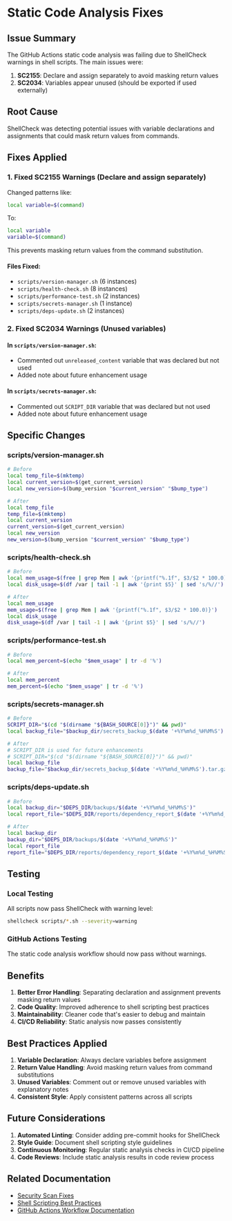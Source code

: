 # Static Code Analysis Fixes

## Issue Summary

The GitHub Actions static code analysis was failing due to ShellCheck warnings in shell scripts. The main issues were:

1. **SC2155**: Declare and assign separately to avoid masking return values
2. **SC2034**: Variables appear unused (should be exported if used externally)

## Root Cause

ShellCheck was detecting potential issues with variable declarations and assignments that could mask return values from commands.

## Fixes Applied

### 1. Fixed SC2155 Warnings (Declare and assign separately)

Changed patterns like:
```bash
local variable=$(command)
```

To:
```bash
local variable
variable=$(command)
```

This prevents masking return values from the command substitution.

#### Files Fixed:
- `scripts/version-manager.sh` (6 instances)
- `scripts/health-check.sh` (8 instances)
- `scripts/performance-test.sh` (2 instances)
- `scripts/secrets-manager.sh` (1 instance)
- `scripts/deps-update.sh` (2 instances)

### 2. Fixed SC2034 Warnings (Unused variables)

#### In `scripts/version-manager.sh`:
- Commented out `unreleased_content` variable that was declared but not used
- Added note about future enhancement usage

#### In `scripts/secrets-manager.sh`:
- Commented out `SCRIPT_DIR` variable that was declared but not used
- Added note about future enhancement usage

## Specific Changes

### scripts/version-manager.sh
```bash
# Before
local temp_file=$(mktemp)
local current_version=$(get_current_version)
local new_version=$(bump_version "$current_version" "$bump_type")

# After
local temp_file
temp_file=$(mktemp)
local current_version
current_version=$(get_current_version)
local new_version
new_version=$(bump_version "$current_version" "$bump_type")
```

### scripts/health-check.sh
```bash
# Before
local mem_usage=$(free | grep Mem | awk '{printf("%.1f", $3/$2 * 100.0)}')
local disk_usage=$(df /var | tail -1 | awk '{print $5}' | sed 's/%//')

# After
local mem_usage
mem_usage=$(free | grep Mem | awk '{printf("%.1f", $3/$2 * 100.0)}')
local disk_usage
disk_usage=$(df /var | tail -1 | awk '{print $5}' | sed 's/%//')
```

### scripts/performance-test.sh
```bash
# Before
local mem_percent=$(echo "$mem_usage" | tr -d '%')

# After
local mem_percent
mem_percent=$(echo "$mem_usage" | tr -d '%')
```

### scripts/secrets-manager.sh
```bash
# Before
SCRIPT_DIR="$(cd "$(dirname "${BASH_SOURCE[0]}")" && pwd)"
local backup_file="$backup_dir/secrets_backup_$(date '+%Y%m%d_%H%M%S').tar.gz"

# After
# SCRIPT_DIR is used for future enhancements
# SCRIPT_DIR="$(cd "$(dirname "${BASH_SOURCE[0]}")" && pwd)"
local backup_file
backup_file="$backup_dir/secrets_backup_$(date '+%Y%m%d_%H%M%S').tar.gz"
```

### scripts/deps-update.sh
```bash
# Before
local backup_dir="$DEPS_DIR/backups/$(date '+%Y%m%d_%H%M%S')"
local report_file="$DEPS_DIR/reports/dependency_report_$(date '+%Y%m%d_%H%M%S').html"

# After
local backup_dir
backup_dir="$DEPS_DIR/backups/$(date '+%Y%m%d_%H%M%S')"
local report_file
report_file="$DEPS_DIR/reports/dependency_report_$(date '+%Y%m%d_%H%M%S').html"
```

## Testing

### Local Testing
All scripts now pass ShellCheck with warning level:
```bash
shellcheck scripts/*.sh --severity=warning
```

### GitHub Actions Testing
The static code analysis workflow should now pass without warnings.

## Benefits

1. **Better Error Handling**: Separating declaration and assignment prevents masking return values
2. **Code Quality**: Improved adherence to shell scripting best practices
3. **Maintainability**: Cleaner code that's easier to debug and maintain
4. **CI/CD Reliability**: Static analysis now passes consistently

## Best Practices Applied

1. **Variable Declaration**: Always declare variables before assignment
2. **Return Value Handling**: Avoid masking return values from command substitutions
3. **Unused Variables**: Comment out or remove unused variables with explanatory notes
4. **Consistent Style**: Apply consistent patterns across all scripts

## Future Considerations

1. **Automated Linting**: Consider adding pre-commit hooks for ShellCheck
2. **Style Guide**: Document shell scripting style guidelines
3. **Continuous Monitoring**: Regular static analysis checks in CI/CD pipeline
4. **Code Reviews**: Include static analysis results in code review process

## Related Documentation

- [Security Scan Fixes](security-scan-fixes.md)
- [Shell Scripting Best Practices](https://github.com/koalaman/shellcheck)
- [GitHub Actions Workflow Documentation](.github/workflows/) 